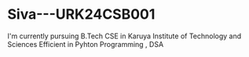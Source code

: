 # Siva---URK24CSB001

I'm currently pursuing B.Tech CSE in Karuya Institute of Technology and Sciences
Efficient in Pyhton Programming , DSA